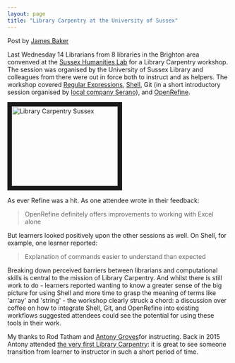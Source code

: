 ```yaml
---
layout: page
title: "Library Carpentry at the University of Sussex"
---
```


Post by [James Baker](https://twitter.com/j_w_baker)

Last Wednesday 14 Librarians from 8 libraries in the Brighton area convenved at the [Sussex Humanities Lab](http://www.sussex.ac.uk/shl/) for a Library Carpentry workshop. The session was organised by the University of Sussex Library and colleagues from there were out in force both to instruct and as helpers. The workshop covered [Regular Expressions](http://data-lessons.github.io/library-data-intro/04-regular-expressions/), [Shell](http://data-lessons.github.io/library-shell/), Git (in a short introductory session organised by [local company Serano](https://twitter.com/SerenoUK)), and [OpenRefine](http://data-lessons.github.io/library-openrefine/).

<a href="http://www.youtube.com/watch?feature=player_embedded&v=Hf7K02MlYDg
" target="_blank"><img src="http://img.youtube.com/vi/Hf7K02MlYDg/0.jpg" 
alt="Library Carpentry Sussex" width="240" height="180" border="10" /></a>

As ever Refine was a hit. As one attendee wrote in their feedback:

> OpenRefine definitely offers improvements to working with Excel alone

But learners looked positively upon the other sessions as well. On Shell, for example, one learner reported:

> Explanation of commands easier to understand than expected

Breaking down perceived barriers between librarians and computational skills is central to the mission of Library Carpentry. And whilst there is still work to do - learners reported wanting to know a greater sense of the big picture for using Shell and more time to grasp the meaning of terms like 'array' and 'string' - the workshop clearly struck a chord: a discussion over coffee on how to integrate Shell, Git, and OpenRefine into existing workflows suggested attendees could see the potential for using these tools in their work.

My thanks to Rod Tatham and [Antony Groves](https://twitter.com/AntonyGroves)for instructing. Back in 2015 Antony attended [the very first Library Carpentry](https://cradledincaricature.com/2015/12/01/library-carpentry-in-words-and-numbers-all-code-no-woodwork/): it is great to see someone transition from learner to instructor in such a short period of time.
